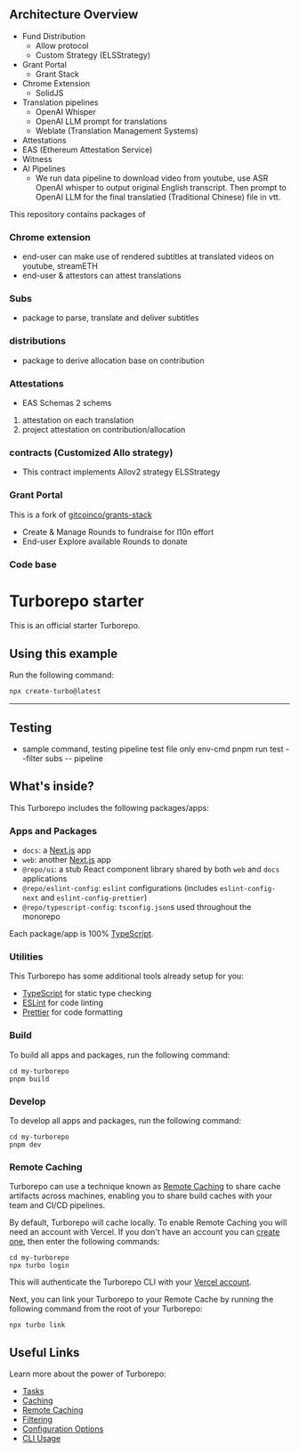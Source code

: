 
## Architecture Overview

- Fund Distribution
  - Allow protocol
  - Custom Strategy (ELSStrategy)
- Grant Portal
  - Grant Stack
- Chrome Extension
  - SolidJS
- Translation pipelines
  - OpenAI Whisper
  - OpenAI LLM prompt for translations
  - Weblate (Translation Management Systems)
- Attestations
 - EAS (Ethereum Attestation Service)
  - Witness
- AI Pipelines
  -  We run data pipeline to download video from youtube, use ASR OpenAI whisper to output original English transcript. Then prompt to OpenAI LLM for the final translatied (Traditional Chinese) file in vtt.


This repository contains packages of

### Chrome extension

- end-user can make use of rendered subtitles at translated videos on youtube, streamETH
- end-user & attestors can attest translations

### Subs

- package to parse, translate and deliver subtitles 


### distributions

- package to derive allocation base on contribution

### Attestations

- EAS Schemas
2 schems
1. attestation on each translation
2. project attestation on contribution/allocation




### contracts (Customized Allo strategy)

- This contract implements Allov2 strategy ELSStrategy

### Grant Portal

This is a fork of [gitcoinco/grants-stack](https://github.com/gitcoinco/grants-stack)

- Create & Manage Rounds to fundraise for l10n effort
- End-user Explore available Rounds to donate

### Code base

# Turborepo starter

This is an official starter Turborepo.

## Using this example

Run the following command:

```sh
npx create-turbo@latest
```

---

## Testing

- sample command, testing pipeline test file only
 env-cmd pnpm run test --filter subs -- pipeline
 
## What's inside?

This Turborepo includes the following packages/apps:

### Apps and Packages

- `docs`: a [Next.js](https://nextjs.org/) app
- `web`: another [Next.js](https://nextjs.org/) app
- `@repo/ui`: a stub React component library shared by both `web` and `docs` applications
- `@repo/eslint-config`: `eslint` configurations (includes `eslint-config-next` and `eslint-config-prettier`)
- `@repo/typescript-config`: `tsconfig.json`s used throughout the monorepo

Each package/app is 100% [TypeScript](https://www.typescriptlang.org/).

### Utilities

This Turborepo has some additional tools already setup for you:

- [TypeScript](https://www.typescriptlang.org/) for static type checking
- [ESLint](https://eslint.org/) for code linting
- [Prettier](https://prettier.io) for code formatting

### Build

To build all apps and packages, run the following command:

```
cd my-turborepo
pnpm build
```

### Develop

To develop all apps and packages, run the following command:

```
cd my-turborepo
pnpm dev
```

### Remote Caching

Turborepo can use a technique known as [Remote Caching](https://turbo.build/repo/docs/core-concepts/remote-caching) to share cache artifacts across machines, enabling you to share build caches with your team and CI/CD pipelines.

By default, Turborepo will cache locally. To enable Remote Caching you will need an account with Vercel. If you don't have an account you can [create one](https://vercel.com/signup), then enter the following commands:

```
cd my-turborepo
npx turbo login
```

This will authenticate the Turborepo CLI with your [Vercel account](https://vercel.com/docs/concepts/personal-accounts/overview).

Next, you can link your Turborepo to your Remote Cache by running the following command from the root of your Turborepo:

```
npx turbo link
```

## Useful Links

Learn more about the power of Turborepo:

- [Tasks](https://turbo.build/repo/docs/core-concepts/monorepos/running-tasks)
- [Caching](https://turbo.build/repo/docs/core-concepts/caching)
- [Remote Caching](https://turbo.build/repo/docs/core-concepts/remote-caching)
- [Filtering](https://turbo.build/repo/docs/core-concepts/monorepos/filtering)
- [Configuration Options](https://turbo.build/repo/docs/reference/configuration)
- [CLI Usage](https://turbo.build/repo/docs/reference/command-line-reference)

